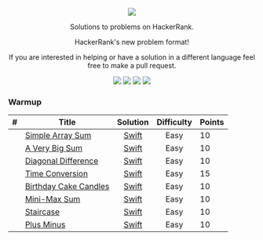 [CopyrightLicense]:./license.md
<p align="center">
	<a href="https://www.hackerrank.com/MagyElias?hr_r=1"><img src="https://cloud.githubusercontent.com/assets/19765741/25342064/d17a563c-28d8-11e7-83fc-763d4ab4820a.jpg" ></a>
</p>
<p align="center">
    Solutions to problems on HackerRank.
</p>
<p align="center">
	HackerRank's new  problem format!
</p>
<p align="center">
	If you are interested in helping or have a solution in a different language feel free to make a pull request.
</p>
<p align="center">
	<img src="https://img.shields.io/badge/Rank-1023386-brightgreen.svg">
	<img src="https://img.shields.io/badge/Problems%20Solved-8-brightgreen.svg">
	<img src="https://img.shields.io/badge/Language-Swift-orange.svg">
	<img src="https://img.shields.io/badge/Latest%20Update-10/27/2020-brightgreen.svg">
</p>







### Warmup
| #  | Title           |  Solution       | Difficulty    | Points          
-----|---------------- |:---------------:|:-------------:|:--------------
|  |[Simple Array Sum](https://www.hackerrank.com/challenges/simple-array-sum)| [Swift](./Algorithms/Warmup/SimpleArraySum/Solution.playground) | Easy | 10 | ||
|  |[A Very Big Sum](https://www.hackerrank.com/challenges/a-very-big-sum)| [Swift](./Algorithms/Warmup/AVeryBigSum/Solution.playground) | Easy | 10 | ||
|  |[Diagonal Difference](https://www.hackerrank.com/challenges/diagonal-difference)| [Swift](./Algorithms/Warmup/DiagonalDifference/Solution.playground) | Easy | 10 ||
|  |[Time Conversion](https://www.hackerrank.com/challenges/time-conversion)| [Swift](./Algorithms/Warmup/TimeConversion/Solution.playground) | Easy | 15 | ||
|  |[Birthday Cake Candles](https://www.hackerrank.com/challenges/birthday-cake-candles)| [Swift](./Algorithms/Warmup/BirthdayCakeCandles/Solution.playground) | Easy | 10 | ||
|  |[Mini-Max Sum](https://www.hackerrank.com/challenges/mini-max-sum)| [Swift](./Algorithms/Warmup/Mini-MaxSum/Solution.playground) | Easy | 10 | ||
|  |[Staircase](https://www.hackerrank.com/challenges/staircase)| [Swift](./Algorithms/Warmup/StairCase/Solution.playground) | Easy | 10 | ||
|  |[Plus Minus](https://www.hackerrank.com/challenges/plus-minus)| [Swift](./Algorithms/Warmup/PlusMinus/Solution.playground) | Easy | 10 | ||
